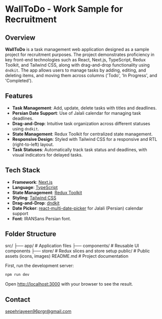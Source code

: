 # WallToDo - Work Sample for Recruitment

## Overview

**WallToDo** is a task management web application designed as a sample project for recruitment purposes. The project demonstrates proficiency in key front-end technologies such as React, Next.js, TypeScript, Redux Toolkit, and Tailwind CSS, along with drag-and-drop functionality using `dndkit`. The app allows users to manage tasks by adding, editing, and deleting items, and moving them across columns ('Todo', 'In Progress', and 'Completed').

## Features

- **Task Management**: Add, update, delete tasks with titles and deadlines.
- **Persian Date Support**: Use of Jalali calendar for managing task deadlines.
- **Drag-and-Drop**: Intuitive task organization across different statuses using `dndkit`.
- **State Management**: Redux Toolkit for centralized state management.
- **Responsive Design**: Styled with Tailwind CSS for a responsive and RTL (right-to-left) layout.
- **Task Statuses**: Automatically track task status and deadlines, with visual indicators for delayed tasks.

## Tech Stack

- **Framework**: [Next.js](https://nextjs.org/)
- **Language**: [TypeScript](https://www.typescriptlang.org/)
- **State Management**: [Redux Toolkit](https://redux-toolkit.js.org/)
- **Styling**: [Tailwind CSS](https://tailwindcss.com/)
- **Drag-and-Drop**: [dndkit](https://dndkit.com/)
- **Date Picker**: [react-multi-date-picker](https://shahabyazdi.github.io/react-multi-date-picker/) for Jalali (Persian) calendar support
- **Font**: IRANSans Persian font.

## Folder Structure

src/
├── app/               # Application files
├── components/        # Reusable UI components
├── store/             # Redux slices and store setup
public/                # Public assets (icons, images)
README.md              # Project documentation


First, run the development server:

```bash
npm run dev
```

Open [http://localhost:3000](http://localhost:3000) with your browser to see the result.

## Contact
sepehriayeen96prgr@gmail.com